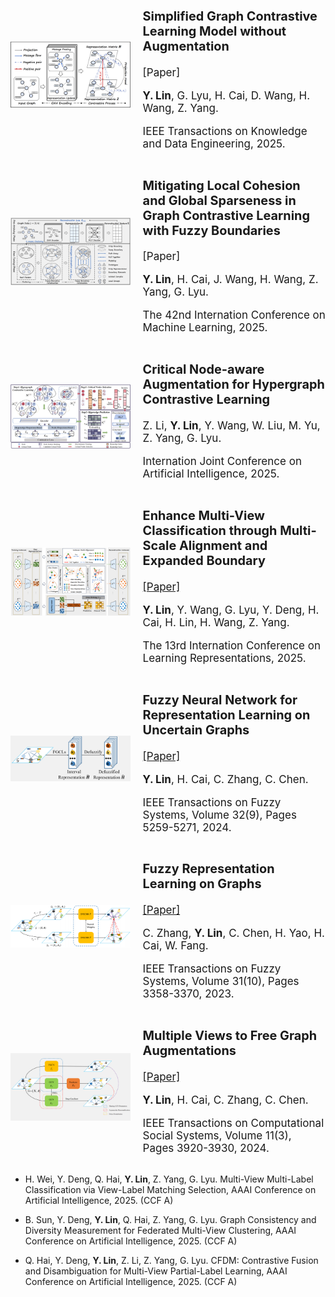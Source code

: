 
<div style="font-size: 17px; display: flex; align-items: center;">
  <!-- 左边放图片 -->
  <div style="flex: 30%; padding-right: 20px;">
    <img src="../static/assets/publication/tkde25_sparrow.png" alt="图1: 论文中的小图" width="100%">
  </div>
  <!-- 右边放论文介绍 -->
  <div style="flex: 50%;">
      <h3>Simplified Graph Contrastive Learning Model without Augmentation</h3>
      <a src="" target="_blank">[Paper]</a>
      <p><strong>Y. Lin</strong>, G. Lyu, H. Cai, D. Wang, H. Wang, Z. Yang.</p>
      <p>IEEE Transactions on Knowledge and Data Engineering, 2025.</p>
  </div>
</div>


<div style="font-size: 17px; display: flex; align-items: center;">
  <!-- 左边放图片 -->
  <div style="flex: 30%; padding-right: 20px;">
    <img src="../static/assets/publication/icml25_mitigate.png" alt="图1: 论文中的小图" width="100%">
  </div>
  <!-- 右边放论文介绍 -->
  <div style="flex: 50%;">
      <h3>Mitigating Local Cohesion and Global Sparseness in Graph Contrastive Learning with Fuzzy Boundaries</h3>
      <a src="../static/assets/publication/icml25_mitigate.pdf" target="_blank">[Paper]</a>
      <p><strong>Y. Lin</strong>, H. Cai, J. Wang, H. Wang, Z. Yang, G. Lyu.</p>
      <p>The 42nd Internation Conference on Machine Learning, 2025.</p>
  </div>
</div>

<div style="font-size: 17px; display: flex; align-items: center;">
  <!-- 左边放图片 -->
  <div style="flex: 30%; padding-right: 20px;">
    <img src="../static/assets/publication/ijcai25_critical_node.png" alt="图1: 论文中的小图" width="100%">
  </div>
  <!-- 右边放论文介绍 -->
  <div style="flex: 50%;">
      <h3>Critical Node-aware Augmentation for Hypergraph Contrastive Learning</h3>
      <!-- <a src="../static/assets/publication/icml25_mitigate.pdf" target="_blank">[Paper]</a> -->
      <p>Z. Li, <strong>Y. Lin</strong>, Y. Wang, W. Liu, M. Yu, Z. Yang, G. Lyu.</p>
      <p>Internation Joint Conference on Artificial Intelligence, 2025.</p>
  </div>
</div>

<div style="font-size: 17px; display: flex; align-items: center;">
  <!-- 左边放图片 -->
  <div style="flex: 30%; padding-right: 20px;">
    <img src="../static/assets/publication/iclr25_enhance_multi_view.png" alt="图1: 论文中的小图" width="100%">
  </div>
  <!-- 右边放论文介绍 -->
  <div style="flex: 50%;">
      <h3>Enhance Multi-View Classification through Multi-Scale Alignment and Expanded Boundary</h3>
      <a href="https://openreview.net/pdf?id=t1J2CnDFwj" target="_blank">[Paper]</a>
      <p><strong>Y. Lin</strong>, Y. Wang, G. Lyu, Y. Deng, H. Cai, H. Lin, H. Wang, Z. Yang.</p>
      <p>The 13rd Internation Conference on Learning Representations, 2025.</p>
  </div>
</div>

<!-- - <strong>Y. Lin</strong>, Y. Wang, G. Lyu, Y. Deng, H. Cai, H. Lin, H. Wang, Z. Yang. Enhance Multi-View Classification through Multi-Scale Alignment and Expanded Boundary. International Conference on Learning Representations, 2025. (TH-CPL A) [[Paper]](https://openreview.net/pdf?id=t1J2CnDFwj) -->

<div style="font-size: 17px; display: flex; align-items: center;">
  <!-- 左边放图片 -->
  <div style="flex: 30%; padding-right: 20px;">
    <img src="../static/assets/publication/tfs24_fuzzy_neural_network.png" alt="图1: 论文中的小图" width="100%">
  </div>
  <!-- 右边放论文介绍 -->
  <div style="flex: 50%;">
      <h3>Fuzzy Neural Network for Representation Learning on Uncertain Graphs</h3>
      <a href="https://ieeexplore.ieee.org/abstract/document/10571582/" target="_blank">[Paper]</a>
      <p><strong>Y. Lin</strong>, H. Cai, C. Zhang, C. Chen.</p>
      <p>IEEE Transactions on Fuzzy Systems, Volume 32(9), Pages 5259-5271, 2024.</p>
  </div>
</div>

<!-- - <strong>Y. Lin</strong>, H. Cai, C. Zhang, C. Chen. Fuzzy Neural Network for Representation Learning on Uncertain Graphs, IEEE Transactions on Fuzzy Systems. 32(9): 5259-5271, 2024. (JCR Q1, CCF B) [[Paper]](https://ieeexplore.ieee.org/abstract/document/10571582/) -->

<div style="font-size: 17px; display: flex; align-items: center;">
  <!-- 左边放图片 -->
  <div style="flex: 30%; padding-right: 20px;">
    <img src="../static/assets/publication/tfs23_fuzzy_representation.png" alt="图1: 论文中的小图" width="100%">
  </div>
  <!-- 右边放论文介绍 -->
  <div style="flex: 50%;">
      <h3>Fuzzy Representation Learning on Graphs</h3>
      <a href="https://ieeexplore.ieee.org/abstract/document/10061283/" target="_blank">[Paper]</a>
      <p>C. Zhang, <strong>Y. Lin</strong>, C. Chen, H. Yao, H. Cai, W. Fang.</p>
      <p>IEEE Transactions on Fuzzy Systems, Volume 31(10), Pages 3358-3370, 2023.</p>
  </div>
</div>

<!-- - C. Zhang, <strong>Y. Lin</strong>, C. Chen, H. Yao, H. Cai, W. Fang. Fuzzy Representation Learning on Graphs, IEEE Transactions on Fuzzy Systems. 31(10): 3358-3370, 2023. (JCR Q1, CCF B) [[Paper]](https://ieeexplore.ieee.org/abstract/document/10061283/) -->


<div style="font-size: 17px; display: flex; align-items: center;">
  <!-- 左边放图片 -->
  <div style="flex: 30%; padding-right: 20px;">
    <img src="../static/assets/publication/tcss24_multiple_views.png" alt="图1: 论文中的小图" width="100%">
  </div>
  <!-- 右边放论文介绍 -->
  <div style="flex: 50%;">
      <h3>Multiple Views to Free Graph Augmentations</h3>
      <a href="https://ieeexplore.ieee.org/abstract/document/10342655/" target="_blank">[Paper]</a>
      <p><strong>Y. Lin</strong>, H. Cai, C. Zhang, C. Chen.</p>
      <p>IEEE Transactions on Computational Social Systems, Volume 11(3), Pages 3920-3930, 2024.</p>
  </div>
</div>

<!-- - <strong>Y. Lin</strong>, H. Cai, C. Zhang, C. Chen. Multiple Views to Free Graph Augmentations, IEEE Transactions on Computational Social Systems. 11(3): 3290-3230, 2024. (JCR Q1, CCF C) [[Paper]](https://ieeexplore.ieee.org/abstract/document/10342655/) -->

- H. Wei, Y. Deng, Q. Hai, <strong>Y. Lin</strong>, Z. Yang, G. Lyu. Multi-View Multi-Label Classification via View-Label Matching Selection, AAAI Conference on Artificial Intelligence, 2025. (CCF A)

- B. Sun, Y. Deng, <strong>Y. Lin</strong>, Q. Hai, Z. Yang, G. Lyu. Graph Consistency and Diversity Measurement for Federated Multi-View Clustering, AAAI Conference on Artificial Intelligence, 2025. (CCF A)

- Q. Hai, Y. Deng, <strong>Y. Lin</strong>, Z. Li, Z. Yang, G. Lyu. CFDM: Contrastive Fusion and Disambiguation for Multi-View Partial-Label Learning, AAAI Conference on Artificial Intelligence, 2025. (CCF A)
